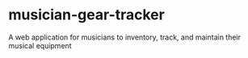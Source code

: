 # musician-gear-tracker
A web application for musicians to inventory, track, and maintain their musical equipment
